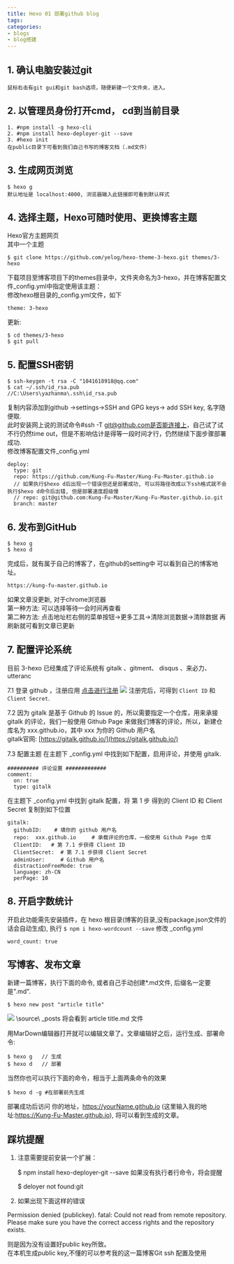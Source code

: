 ```yaml
---
title: Hexo 01 部署github blog
tags:
categories:
- blogs
- blog搭建
---
```


## **1. 确认电脑安装过git**

	鼠标右击有git gui和git bash选项，随便新建一个文件夹，进入。
## **2. 以管理员身份打开cmd， cd到当前目录**

	1. #npm install -g hexo-cli
	2. #npm install hexo-deployer-git --save
	3. #hexo init
	在public目录下可看到我们自己书写的博客文档（.md文件）
## **3. 生成网页浏览**

	$ hexo g
	默认地址是 localhost:4000, 浏览器输入此链接即可看到默认样式
## **4. 选择主题，Hexo可随时使用、更换博客主题**
Hexo官方主题网页  
其中一个主题  

	$ git clone https://github.com/yelog/hexo-theme-3-hexo.git themes/3-hexo
下载项目至博客项目下的themes目录中，文件夹命名为3-hexo，并在博客配置文件_config.yml中指定使用该主题：  
修改hexo根目录的_config.yml文件，如下  

	theme: 3-hexo
更新:

	$ cd themes/3-hexo
	$ git pull
## **5. 配置SSH密钥**

	$ ssh-keygen -t rsa -C "1041618918@qq.com"
	$ cat ~/.ssh/id_rsa.pub                    //C:\Users\yazhanma\.ssh\id_rsa.pub
复制内容添加到github ->settings->SSH and GPG keys-> add SSH key, 名字随便取.  
此时安装网上说的测试命令#ssh -T git@github.com是否能连接上，自己试了试不行仍然time out，但是不影响估计是得等一段时间才行，仍然继续下面步骤部署成功.  
修改博客配置文件_config.yml  

	deploy:
	  type: git
	  repo: https://github.com/Kung-Fu-Master/Kung-Fu-Master.github.io
	  // 如果执行$hexo d后出现一个错误但还是部署成功, 可以将路径改成以下ssh格式就不会执行$hexo d命令后出错, 但是部署速度超级慢
	  // repo: git@github.com:Kung-Fu-Master/Kung-Fu-Master.github.io.git
	  branch: master

## **6. 发布到GitHub**

	$ hexo g
	$ hexo d
完成后，就有属于自己的博客了，在github的setting中 可以看到自己的博客地址。

	https://kung-fu-master.github.io
如果文章没更新, 对于chrome浏览器  
第一种方法: 可以选择等待一会时间再查看  
第二种方法: 点击地址栏右侧的菜单按钮->更多工具->清除浏览数据->清除数据 再刷新就可看到文章已更新  

## **7. 配置评论系统**
目前 3-hexo 已经集成了评论系统有 gitalk 、gitment、 disqus 、来必力、utteranc  

7.1 登录 github ，注册应用
[点击进行注册](https://github.com/settings/applications/new)
![](registry_gitalk.PNG)
注册完后，可得到 `Client ID` 和 `Client Secret`.  

7.2 因为 gitalk 是基于 Github 的 Issue 的，所以需要指定一个仓库，用来承接 gitalk 的评论，我们一般使用 Github Page 来做我们博客的评论，所以，新建仓库名为 xxx.github.io，其中 xxx 为你的 Github 用户名  
gitalk官网: [https://gitalk.github.io/](https://gitalk.github.io/)

7.3 配置主题
在主题下 _config.yml 中找到如下配置，启用评论，并使用 gitalk.  

	########## 评论设置 #############
	comment:
	  on: true
	  type: gitalk
在主题下 _config.yml 中找到 gitalk 配置，将 第 1 步 得到的 Client ID 和 Client Secret 复制到如下位置

	gitalk:
	  githubID:    # 填你的 github 用户名
	  repo:  xxx.github.io     # 承载评论的仓库，一般使用 Github Page 仓库
	  ClientID:   # 第 7.1 步获得 Client ID
	  ClientSecret:  # 第 7.1 步获得 Client Secret
	  adminUser:     # Github 用户名
	  distractionFreeMode: true
	  language: zh-CN
	  perPage: 10

## **8. 开启字数统计**
开启此功能需先安装插件，在 hexo 根目录(博客的目录,没有package.json文件的话会自动生成), 执行 `$ npm i hexo-wordcount --save`
修改 _config.yml

	word_count: true

## **写博客、发布文章**
新建一篇博客，执行下面的命令, 或者自己手动创建*.md文件, 后缀名一定要是".md".

	$ hexo new post "article title"
![](deploy.jpg)
\source\ _posts 将会看到 article title.md 文件

用MarDown编辑器打开就可以编辑文章了。文章编辑好之后，运行生成、部署命令:  

	$ hexo g   // 生成
	$ hexo d   // 部署
当然你也可以执行下面的命令，相当于上面两条命令的效果

	$ hexo d -g #在部署前先生成
部署成功后访问 你的地址，https://yourName.github.io (这里输入我的地址:https://Kung-Fu-Master.github.io), 将可以看到生成的文章。

## **踩坑提醒**
1. 注意需要提前安装一个扩展：


	$ npm install hexo-deployer-git --save
如果没有执行者行命令，将会提醒


	$ deloyer not found:git
2. 如果出现下面这样的错误


Permission denied (publickey).
fatal: Could not read from remote repository.
Please make sure you have the correct access rights
and the repository exists.

则是因为没有设置好public key所致。  
在本机生成public key,不懂的可以参考我的这一篇博客Git ssh 配置及使用  

